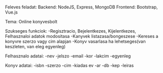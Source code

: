 Feleves feladat:
Backend: NodeJS, Express, MongoDB
Frontend: Bootstrap, Vue.js

Tema:
Online konyvesbolt

Szukseges funkciok:
-Regisztracio, Bejelentkezes, Kijelentkezes, Felhasznaloi adatok modositasa
-Kanyvek listazasa/bongeszese
-Kereses a konyvre szerzo vagy cim alapjan
-Konyv vasarlasa ha lehetseges(van keszleten, van eleg egyenleg)

Felhasznalo adatai:
-nev
-jelszo
-email
-kor
-lakcim
-egyenleg

Konyv adatai:
-isbn
-szerzo
-cim
-kiadas ev
-ar
-db
-kep
-leiras